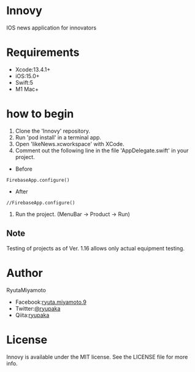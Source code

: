 # Innovy

IOS news application for innovators

# Requirements

- Xcode:13.4.1+
- iOS:15.0+
- Swift:5
- M1 Mac+

# how to begin
1. Clone the 'Innovy' repository.
1. Run 'pod install' in a terminal app.
1. Open 'likeNews.xcworkspace' with XCode.
1. Comment out the following line in the file 'AppDelegate.swift' in your project.
- Before
```
FirebaseApp.configure()
```
 
- After
```
//FirebaseApp.configure()
```
1. Run the project. (MenuBar -> Product -> Run)

## Note
Testing of projects as of Ver. 1.16 allows only actual equipment testing.

# Author

RyutaMiyamoto
- Facebook:[ryuta.miyamoto.9](https://www.facebook.com/ryuta.miyamoto.9)
- Twitter:[@ryupaka](https://twitter.com/ryupaka)
- Qiita:[ryupaka](https://qiita.com/ryupaka)

# License

Innovy is available under the MIT license. See the LICENSE file for more info.
